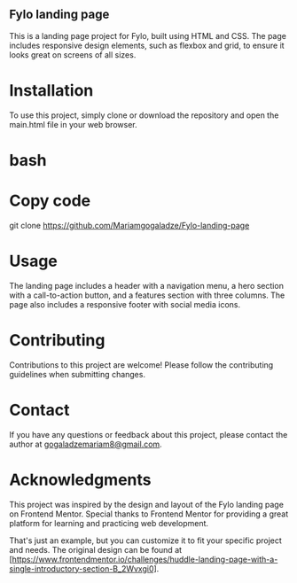 
## Fylo landing page
This is a landing page project for Fylo, built using HTML and CSS. The page includes responsive design elements, such as flexbox and grid, to ensure it looks great on screens of all sizes.

# Installation
To use this project, simply clone or download the repository and open the main.html file in your web browser.

# bash
# Copy code
git clone https://github.com/Mariamgogaladze/Fylo-landing-page

# Usage
The landing page includes a header with a navigation menu, a hero section with a call-to-action button, and a features section with three columns. The page also includes a responsive footer with social media icons.

# Contributing
Contributions to this project are welcome! Please follow the contributing guidelines when submitting changes.



# Contact
If you have any questions or feedback about this project, please contact the author at gogaladzemariam8@gmail.com.

# Acknowledgments
This project was inspired by the design and layout of the Fylo landing page on Frontend Mentor. Special thanks to Frontend Mentor for providing a great platform for learning and practicing web development.

That's just an example, but you can customize it to fit your specific project and needs. The original design can be found at [https://www.frontendmentor.io/challenges/huddle-landing-page-with-a-single-introductory-section-B_2Wvxgi0]. 


 








